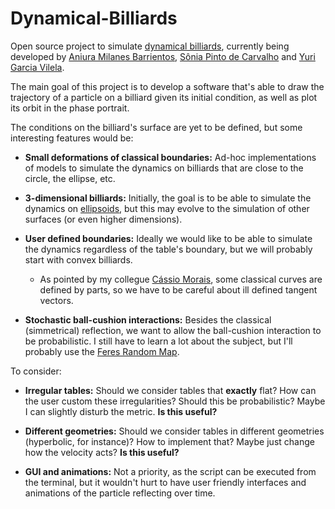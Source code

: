 # Dynamical-Billiards

Open source project to simulate [dynamical billiards](https://en.wikipedia.org/wiki/Dynamical_billiards), currently being developed by [Aniura Milanes Barrientos](http://lattes.cnpq.br/7202170379160546), [Sônia Pinto de Carvalho](http://lattes.cnpq.br/6695125616195750) and [Yuri Garcia Vilela](http://lattes.cnpq.br/7173465337985484).

The main goal of this project is to develop a software that's able to draw the trajectory of a particle on a billiard given its initial condition, as well as plot its orbit in the phase portrait.

The conditions on the billiard's surface are yet to be defined, but some interesting features would be:

- **Small deformations of classical boundaries:** Ad-hoc implementations of models to simulate the dynamics on billiards that are close to the circle, the ellipse, etc.

- **3-dimensional billiards:** Initially, the goal is to be able to simulate the dynamics on [ellipsoids](https://en.wikipedia.org/wiki/Ellipsoid), but this may evolve to the simulation of other surfaces (or even higher dimensions).

- **User defined boundaries:** Ideally we would like to be able to simulate the dynamics regardless of the table's boundary, but we will probably start with convex billiards.

  - As pointed by my collegue [Cássio Morais](http://lattes.cnpq.br/2976593974420571), some classical curves are defined by parts, so we have to be careful about ill defined tangent vectors.

- **Stochastic ball-cushion interactions:** Besides the classical (simmetrical) reflection, we want to allow the ball-cushion interaction to be probabilistic. I still have to learn a lot about the subject, but I'll probably use the [Feres Random Map](https://arxiv.org/pdf/2005.01892.pdf).

To consider:

- **Irregular tables:** Should we consider tables that **exactly** flat? How can the user custom these irregularities? Should this be probabilistic? Maybe I can slightly disturb the metric. **Is this useful?**

- **Different geometries:** Should we consider tables in different geometries (hyperbolic, for instance)? How to implement that? Maybe just change how the velocity acts? **Is this useful?**

- **GUI and animations:** Not a priority, as the script can be executed from the terminal, but it wouldn't hurt to have user friendly interfaces and animations of the particle reflecting over time.
